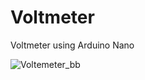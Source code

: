 # Voltmeter
Voltmeter using Arduino Nano

![Voltemeter_bb](https://user-images.githubusercontent.com/8725819/177581220-f39f45c1-a79d-4c18-978d-5488b2d3ee23.png)

